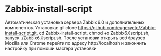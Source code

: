 # Zabbix-install-script
Автоматическая установка сервера Zabbix 6.0 и дополнительных компонентов. 
Установка: git clone https://github.com/eugenyetc/Zabbix-install-script.git, cd Zabbix-install-script, chmod +x Zabbix6.0script.sh, запуск ./Zabbix6.0script.sh.
После установки открыть веб браузер Mozilla или Chrome перейти по адресу http://localhosh и закончить настройку при помоши мастера установки.
